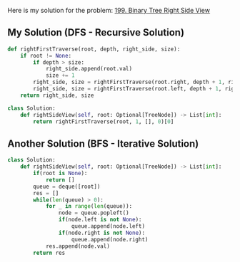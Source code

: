 Here is my solution for the problem: [199. Binary Tree Right Side View](https://leetcode.com/problems/binary-tree-right-side-view/)


## My Solution (DFS - Recursive Solution)

```python
def rightFirstTraverse(root, depth, right_side, size):
    if root != None:
        if depth > size:
            right_side.append(root.val)
            size += 1
        right_side, size = rightFirstTraverse(root.right, depth + 1, right_side, size)
        right_side, size = rightFirstTraverse(root.left, depth + 1, right_side, size)
    return right_side, size

class Solution:
    def rightSideView(self, root: Optional[TreeNode]) -> List[int]:
        return rightFirstTraverse(root, 1, [], 0)[0]

```


## Another Solution (BFS - Iterative Solution)

```python
class Solution:
    def rightSideView(self, root: Optional[TreeNode]) -> List[int]:
        if(root is None):
            return []
        queue = deque([root])
        res = []
        while(len(queue) > 0):
            for _ in range(len(queue)):
                node = queue.popleft()
                if(node.left is not None):
                    queue.append(node.left)
                if(node.right is not None):
                    queue.append(node.right)
            res.append(node.val)
        return res

```

